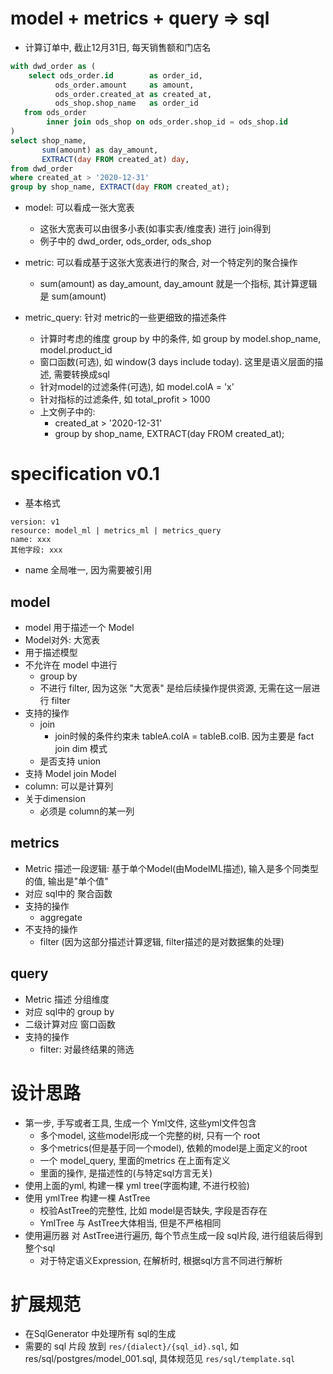 # model + metrics + query => sql

- 计算订单中, 截止12月31日, 每天销售额和门店名

```sql
with dwd_order as (
    select ods_order.id        as order_id,
          ods_order.amount     as amount,
          ods_order.created_at as created_at,
          ods_shop.shop_name   as order_id
   from ods_order
        inner join ods_shop on ods_order.shop_id = ods_shop.id
)
select shop_name,
       sum(amount) as day_amount,
       EXTRACT(day FROM created_at) day,
from dwd_order
where created_at > '2020-12-31'
group by shop_name, EXTRACT(day FROM created_at);
```

- model: 可以看成一张大宽表
    - 这张大宽表可以由很多小表(如事实表/维度表) 进行 join得到
    - 例子中的 dwd_order, ods_order, ods_shop

- metric: 可以看成基于这张大宽表进行的聚合, 对一个特定列的聚合操作
    - sum(amount) as day_amount, day_amount 就是一个指标, 其计算逻辑是 sum(amount)

- metric_query: 针对 metric的一些更细致的描述条件
    - 计算时考虑的维度 group by 中的条件, 如 group by model.shop_name, model.product_id
    - 窗口函数(可选), 如 window(3 days include today). 这里是语义层面的描述, 需要转换成sql
    - 针对model的过滤条件(可选), 如 model.colA = 'x'
    - 针对指标的过滤条件, 如 total_profit > 1000
    - 上文例子中的:
        - created_at > '2020-12-31'
        - group by shop_name, EXTRACT(day FROM created_at);

# specification v0.1

- 基本格式

```
version: v1
resource: model_ml | metrics_ml | metrics_query
name: xxx
其他字段: xxx
```

- name 全局唯一, 因为需要被引用

## model

- model 用于描述一个 Model
- Model对外: 大宽表
- 用于描述模型
- 不允许在 model 中进行
    - group by
    - 不进行 filter, 因为这张 "大宽表" 是给后续操作提供资源, 无需在这一层进行 filter
- 支持的操作
    - join
        - join时候的条件约束未 tableA.colA = tableB.colB. 因为主要是 fact join dim 模式
    - 是否支持 union
- 支持 Model join Model
- column: 可以是计算列
- 关于dimension
    - 必须是 column的某一列

## metrics

- Metric 描述一段逻辑: 基于单个Model(由ModelML描述), 输入是多个同类型的值, 输出是"单个值"
- 对应 sql中的 聚合函数
- 支持的操作
    - aggregate
- 不支持的操作
    - filter (因为这部分描述计算逻辑, filter描述的是对数据集的处理)

## query

- Metric 描述 分组维度
- 对应 sql中的 group by
- 二级计算对应 窗口函数
- 支持的操作
    - filter: 对最终结果的筛选

# 设计思路

- 第一步, 手写或者工具, 生成一个 Yml文件, 这些yml文件包含
    - 多个model, 这些model形成一个完整的树, 只有一个 root
    - 多个metrics(但是基于同一个model), 依赖的model是上面定义的root
    - 一个 model_query, 里面的metrics 在上面有定义
    - 里面的操作, 是描述性的(与特定sql方言无关)
- 使用上面的yml, 构建一棵 yml tree(字面构建, 不进行校验)
- 使用 ymlTree 构建一棵 AstTree
    - 校验AstTree的完整性, 比如 model是否缺失, 字段是否存在
    - YmlTree 与 AstTree大体相当, 但是不严格相同
- 使用遍历器 对 AstTree进行遍历, 每个节点生成一段 sql片段, 进行组装后得到 整个sql
    - 对于特定语义Expression, 在解析时, 根据sql方言不同进行解析

# 扩展规范

- 在SqlGenerator 中处理所有 sql的生成
- 需要的 sql 片段 放到 `res/{dialect}/{sql_id}.sql`, 如 res/sql/postgres/model_001.sql,
  具体规范见  `res/sql/template.sql`
